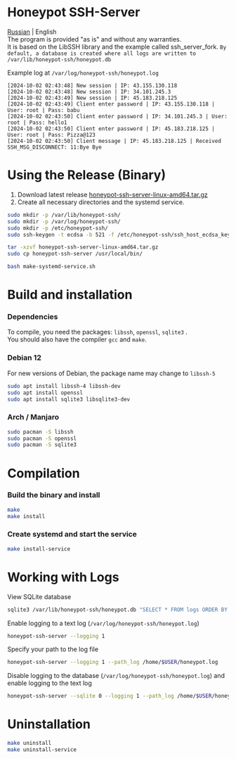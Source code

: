 # Honeypot SSH-Server
[Russian](README_RU.md) | English</br>
The program is provided "as is" and without any warranties. </br>
It is based on the LibSSH library and the example called ssh_server_fork.
`By default, a database is created where all logs are written to /var/lib/honeypot-ssh/honeypot.db`

Example log at `/var/log/honeypot-ssh/honeypot.log`</br>
```
[2024-10-02 02:43:48] New session | IP: 43.155.130.118
[2024-10-02 02:43:48] New session | IP: 34.101.245.3
[2024-10-02 02:43:49] New session | IP: 45.183.218.125
[2024-10-02 02:43:49] Client enter password | IP: 43.155.130.118 | User: root | Pass: babu
[2024-10-02 02:43:50] Client enter password | IP: 34.101.245.3 | User: root | Pass: hello1
[2024-10-02 02:43:50] Client enter password | IP: 45.183.218.125 | User: root | Pass: Pizza@123
[2024-10-02 02:43:50] Client message | IP: 45.183.218.125 | Received SSH_MSG_DISCONNECT: 11:Bye Bye
```

# Using the Release (Binary)
1. Download latest release [honeypot-ssh-server-linux-amd64.tar.gz](https://github.com/uriid1/honeypot-ssh-server/releases)</br>
2. Create all necessary directories and the systemd service.
```bash
sudo mkdir -p /var/lib/honeypot-ssh/
sudo mkdir -p /var/log/honeypot-ssh/
sudo mkdir -p /etc/honeypot-ssh/
sudo ssh-keygen -t ecdsa -b 521 -f /etc/honeypot-ssh/ssh_host_ecdsa_key -N ""

tar -xzvf honeypot-ssh-server-linux-amd64.tar.gz
sudo cp honeypot-ssh-server /usr/local/bin/

bash make-systemd-service.sh
```

# Build and installation
### Dependencies
To compile, you need the packages: `libssh`, `openssl`, `sqlite3` .</br>
You should also have the compiler `gcc` and `make`.

### Debian 12
For new versions of Debian, the package name may change to `libssh-5`
```bash
sudo apt install libssh-4 libssh-dev
sudo apt install openssl
sudo apt install sqlite3 libsqlite3-dev
```

### Arch / Manjaro
```bash
sudo pacman -S libssh
sudo pacman -S openssl
sudo pacman -S sqlite3
```

# Compilation
### Build the binary and install
```bash
make
make install
```

### Create systemd and start the service
```bash
make install-service
```

# Working with Logs
View SQLite database
```bash
sqlite3 /var/lib/honeypot-ssh/honeypot.db "SELECT * FROM logs ORDER BY id DESC LIMIT 50;" | column -t -s '|'
```

Enable logging to a text log (`/var/log/honeypot-ssh/honeypot.log`)
```bash
honeypot-ssh-server --logging 1
```

Specify your path to the log file
```bash
honeypot-ssh-server --logging 1 --path_log /home/$USER/honeypot.log
```

Disable logging to the database (`/var/log/honeypot-ssh/honeypot.log`) and enable logging to the text log
```bash
honeypot-ssh-server --sqlite 0 --logging 1 --path_log /home/$USER/honeypot.log
```

# Uninstallation
```bash
make uninstall
make uninstall-service
```
